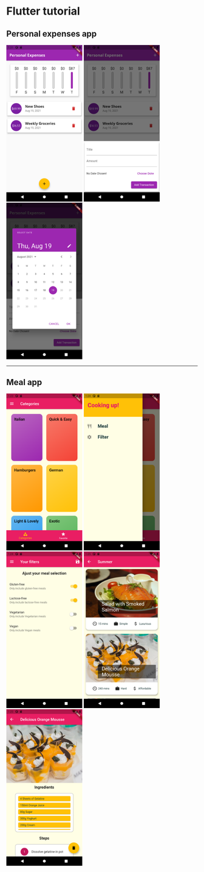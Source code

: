 # Flutter tutorial

## **Personal expenses app**
<img src="screenshots/personal_expenses_app/sc1.png" width="200">
<img src="screenshots/personal_expenses_app/sc2.png" width="200">
<img src="screenshots/personal_expenses_app/sc3.png" width="200">

<hr>

## **Meal app**
<img src="screenshots/meal_app/sc1.png" width="200">
<img src="screenshots/meal_app/sc2.png" width="200">
<img src="screenshots/meal_app/sc3.png" width="200">
<img src="screenshots/meal_app/sc4.png" width="200">
<img src="screenshots/meal_app/sc5.png" width="200">